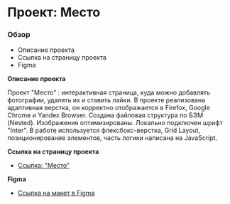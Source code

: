 # Проект: Место

### Обзор

* Описание проекта
* Cсылка на страницу проекта
* Figma

**Описание проекта**

Проект "Место" : интерактивная страница, куда можно добавлять фотографии, удалять их и ставить лайки. В проекте реализована адаптивная верстка, он корректно отображается в Firefox, Google Chrome и Yandex Browser. Создана файловая структура по БЭМ (Nested). Изображения оптимизированы. Локально подключен шрифт "Inter". В работе используется флексбокс-верстка, Grid Layout, позиционирование элементов, часть логики написана на JavaScript.

**Cсылка на страницу проекта**

* [Ссылка: "Место"](https://mariyazakharova73.github.io/mesto) 

**Figma**

* [Ссылка на макет в Figma](https://www.figma.com/file/2cn9N9jSkmxD84oJik7xL7/JavaScript.-Sprint-4?node-id=0%3A1)


